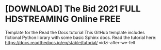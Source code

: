 # [DOWNLOAD] The Bid 2021 FULL HDSTREAMING Online FREE
Template for the Read the Docs tutorial This GitHub template includes fictional Python library with some basic Sphinx docs.  Read the tutorial here:  https://docs.readthedocs.io/en/stable/tutorial/
vidzi-after-we-fell